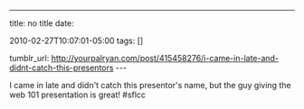 ---
title: no title
date:

 2010-02-27T10:07:01-05:00 
tags:  []

tumblr_url:
http://yourpalryan.com/post/415458276/i-came-in-late-and-didnt-catch-this-presentors
\-\--

I came in late and didn't catch this presentor's name, but the guy
giving the web 101 presentation is great! \#sflcc
